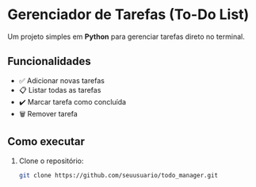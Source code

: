 # Gerenciador de Tarefas (To-Do List)

Um projeto simples em **Python** para gerenciar tarefas direto no terminal.

## Funcionalidades
- ✅ Adicionar novas tarefas  
- 📋 Listar todas as tarefas  
- ✔️ Marcar tarefa como concluída  
- 🗑️ Remover tarefa  

## Como executar
1. Clone o repositório:
   ```bash
   git clone https://github.com/seuusuario/todo_manager.git
